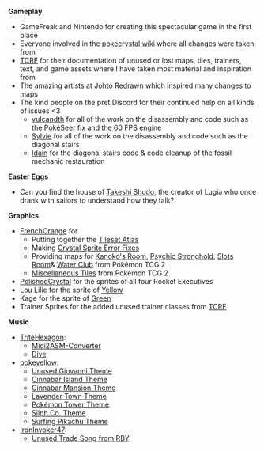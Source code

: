**Gameplay**

- GameFreak and Nintendo for creating this spectacular game in the first place
- Everyone involved in the [pokecrystal wiki](https://github.com/pret/pokecrystal/wiki/Tutorials) where all changes were taken from
- [TCRF](https://tcrf.net/) for their documentation of unused or lost maps, tiles, trainers, text, and game assets where I have taken most material and inspiration from
- The amazing artists at [Johto Redrawn](https://retroredrawn.com/johto/) which inspired many changes to maps
- The kind people on the pret Discord for their continued help on all kinds of issues <3
  - [vulcandth](https://github.com/vulcandth) for all of the work on the disassembly and code such as the PokéSeer fix and the 60 FPS engine
  - [Sylvie](https://github.com/rangi42) for all of the work on the disassembly and code such as the diagonal stairs
  - [Idain](https://github.com/Idain) for the diagonal stairs code & code cleanup of the fossil mechanic restauration

**Easter Eggs**
- Can you find the house of [Takeshi Shudo](https://lavacutcontent.com/takeshi-shudo-ending-pokemon/), the creator of Lugia who once drank with sailors to understand how they talk?

**Graphics**
- [FrenchOrange](https://github.com/FrenchOrange) for
  - Putting together the [Tileset Atlas](https://www.deviantart.com/frenchorange/art/Pokemon-Generation-I-and-II-Tile-Atlas-948667086)
  - Making [Crystal Sprite Error Fixes](https://www.deviantart.com/frenchorange/art/Pokemon-Crystal-Sprite-Errors-918359380)
  - Providing maps for [Kanoko's Room](https://www.spriters-resource.com/game_boy_gbc/pokemontradingcardgame2/sheet/198826/), [Psychic Stronghold](https://www.spriters-resource.com/game_boy_gbc/pokemontradingcardgame2/sheet/198768/), [Slots Room](https://www.spriters-resource.com/game_boy_gbc/pokemontradingcardgame2/sheet/138703/)& [Water Club](https://www.spriters-resource.com/game_boy_gbc/pokemontradingcardgame2/sheet/185937/) from Pokémon TCG 2
  - [Miscellaneous Tiles](https://www.spriters-resource.com/fullview/8902/) from Pokémon TCG 2
- [PolishedCrystal](https://github.com/Rangi42/polishedcrystal/tree/master/gfx/trainers) for the sprites of all four Rocket Executives
- Lou Lilie for the sprite of [Yellow](https://www.deviantart.com/loulilie/gallery/38635722/pokemon-sprites)
- Kage for the sprite of [Green](https://www.pokecommunity.com/showthread.php?p=7050285)
- Trainer Sprites for the added unused trainer classes from [TCRF](https://tcrf.net/Proto:Pok%C3%A9mon_Gold_and_Silver/Spaceworld_1999_Demo/Graphic_Differences#Trainer_Sprites)

**Music**
- [TriteHexagon](https://github.com/TriteHexagon/Trite_ASM_Repository):
  - [Midi2ASM-Converter](https://github.com/TriteHexagon/Midi2ASM-Converter)
  - [Dive](https://github.com/TriteHexagon/Trite_ASM_Repository/blob/main/normal/dive.asm)
- [pokeyellow](https://github.com/pret/pokeyellow):
  - [Unused Giovanni Theme](https://github.com/pret/pokeyellow/blob/master/audio/music/yellowunusedsong.asm)
  - [Cinnabar Island Theme](https://github.com/pret/pokeyellow/blob/master/audio/music/cinnabar.asm)
  - [Cinnabar Mansion Theme](https://github.com/pret/pokeyellow/blob/master/audio/music/cinnabarmansion.asm)
  - [Lavender Town Theme](https://github.com/pret/pokeyellow/blob/master/audio/music/lavender.asm)
  - [Pokémon Tower Theme](https://github.com/pret/pokeyellow/blob/master/audio/music/pokemontower.asm)
  - [Silph Co. Theme](https://github.com/pret/pokeyellow/blob/master/audio/music/silphco.asm)
  - [Surfing Pikachu Theme](https://github.com/pret/pokeyellow/blob/master/audio/music/surfingpikachu.asm)
- [IronInvoker47](https://drive.google.com/drive/folders/1Fdu5bzncseEciv4_7t4Xoxl-ApOf4Ej6):
  - [Unused Trade Song from RBY](https://tcrf.net/Pok%C3%A9mon_Red_and_Blue#Unused_Song)
